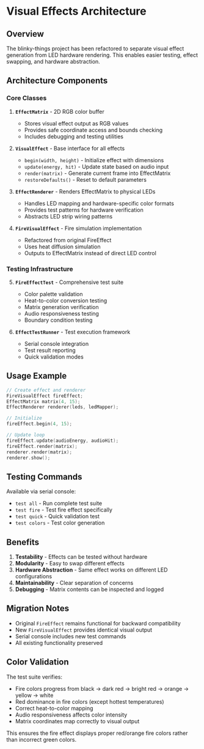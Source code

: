 # Visual Effects Architecture

## Overview

The blinky-things project has been refactored to separate visual effect generation from LED hardware rendering. This enables easier testing, effect swapping, and hardware abstraction.

## Architecture Components

### Core Classes

1. **`EffectMatrix`** - 2D RGB color buffer
   - Stores visual effect output as RGB values
   - Provides safe coordinate access and bounds checking
   - Includes debugging and testing utilities

2. **`VisualEffect`** - Base interface for all effects
   - `begin(width, height)` - Initialize effect with dimensions
   - `update(energy, hit)` - Update state based on audio input  
   - `render(matrix)` - Generate current frame into EffectMatrix
   - `restoreDefaults()` - Reset to default parameters

3. **`EffectRenderer`** - Renders EffectMatrix to physical LEDs
   - Handles LED mapping and hardware-specific color formats
   - Provides test patterns for hardware verification
   - Abstracts LED strip wiring patterns

4. **`FireVisualEffect`** - Fire simulation implementation
   - Refactored from original FireEffect
   - Uses heat diffusion simulation
   - Outputs to EffectMatrix instead of direct LED control

### Testing Infrastructure

5. **`FireEffectTest`** - Comprehensive test suite
   - Color palette validation
   - Heat-to-color conversion testing
   - Matrix generation verification
   - Audio responsiveness testing
   - Boundary condition testing

6. **`EffectTestRunner`** - Test execution framework
   - Serial console integration
   - Test result reporting
   - Quick validation modes

## Usage Example

```cpp
// Create effect and renderer
FireVisualEffect fireEffect;
EffectMatrix matrix(4, 15);
EffectRenderer renderer(leds, ledMapper);

// Initialize
fireEffect.begin(4, 15);

// Update loop
fireEffect.update(audioEnergy, audioHit);
fireEffect.render(matrix);
renderer.render(matrix);
renderer.show();
```

## Testing Commands

Available via serial console:

- `test all` - Run complete test suite
- `test fire` - Test fire effect specifically  
- `test quick` - Quick validation test
- `test colors` - Test color generation

## Benefits

1. **Testability** - Effects can be tested without hardware
2. **Modularity** - Easy to swap different effects
3. **Hardware Abstraction** - Same effect works on different LED configurations
4. **Maintainability** - Clear separation of concerns
5. **Debugging** - Matrix contents can be inspected and logged

## Migration Notes

- Original `FireEffect` remains functional for backward compatibility
- New `FireVisualEffect` provides identical visual output
- Serial console includes new test commands
- All existing functionality preserved

## Color Validation

The test suite verifies:
- Fire colors progress from black → dark red → bright red → orange → yellow → white
- Red dominance in fire colors (except hottest temperatures)
- Correct heat-to-color mapping
- Audio responsiveness affects color intensity
- Matrix coordinates map correctly to visual output

This ensures the fire effect displays proper red/orange fire colors rather than incorrect green colors.